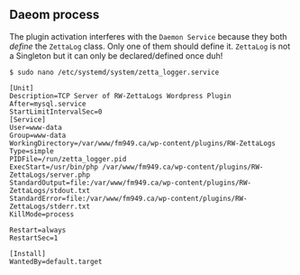 ## Daeom process
The plugin activation interferes with the `Daemon Service` because they both _define_ the `ZettaLog` class. Only one of them 
should define it. `ZettaLog` is not a Singleton but it can only be declared/defined once duh!


`$ sudo nano /etc/systemd/system/zetta_logger.service`
```
[Unit]
Description=TCP Server of RW-ZettaLogs Wordpress Plugin
After=mysql.service
StartLimitIntervalSec=0
[Service]
User=www-data
Group=www-data
WorkingDirectory=/var/www/fm949.ca/wp-content/plugins/RW-ZettaLogs
Type=simple
PIDFile=/run/zetta_logger.pid
ExecStart=/usr/bin/php /var/www/fm949.ca/wp-content/plugins/RW-ZettaLogs/server.php
StandardOutput=file:/var/www/fm949.ca/wp-content/plugins/RW-ZettaLogs/stdout.txt
StandardError=file:/var/www/fm949.ca/wp-content/plugins/RW-ZettaLogs/stderr.txt
KillMode=process

Restart=always
RestartSec=1

[Install]
WantedBy=default.target

```
